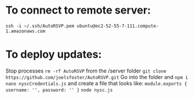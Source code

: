 # To connect to remote server:

`ssh -i ~/.ssh/AutoRSVP.pem ubuntu@ec2-52-55-7-111.compute-1.amazonaws.com`


# To deploy updates:

Stop processes
`rm -rf AutoRSVP` from the /server folder
`git clone https://github.com/joelsfoster/AutoRSVP.git`
Go into the folder and `npm i`
`nano nyscCredentials.js` and create a file that looks like: `module.exports { username: '', password: '' }`
`node nysc.js`
